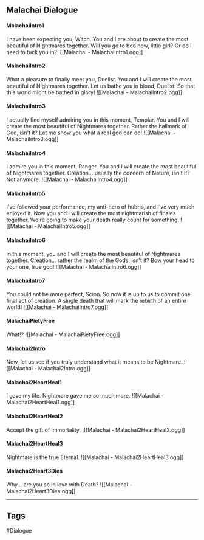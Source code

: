 ## Malachai Dialogue
#### MalachaiIntro1
I have been expecting you, Witch. You and I are about to create the most beautiful of Nightmares together. Will you go to bed now, little girl? Or do I need to tuck you in?
![[Malachai - MalachaiIntro1.ogg]]

#### MalachaiIntro2
What a pleasure to finally meet you, Duelist. You and I will create the most beautiful of Nightmares together. Let us bathe you in blood, Duelist. So that this world might be bathed in glory!
![[Malachai - MalachaiIntro2.ogg]]

#### MalachaiIntro3
I actually find myself admiring you in this moment, Templar. You and I will create the most beautiful of Nightmares together. Rather the hallmark of God, isn't it? Let me show you what a real god can do!
![[Malachai - MalachaiIntro3.ogg]]

#### MalachaiIntro4
I admire you in this moment, Ranger. You and I will create the most beautiful of Nightmares together. Creation... usually the concern of Nature, isn't it? Not anymore.
![[Malachai - MalachaiIntro4.ogg]]

#### MalachaiIntro5
I've followed your performance, my anti-hero of hubris, and I've very much enjoyed it. Now you and I will create the most nightmarish of finales together. We're going to make your death really count for something.
![[Malachai - MalachaiIntro5.ogg]]

#### MalachaiIntro6
In this moment, you and I will create the most beautiful of Nightmares together. Creation... rather the realm of the Gods, isn't it? Bow your head to your one, true god!
![[Malachai - MalachaiIntro6.ogg]]

#### MalachaiIntro7
You could not be more perfect, Scion. So now it is up to us to commit one final act of creation. A single death that will mark the rebirth of an entire world!
![[Malachai - MalachaiIntro7.ogg]]

#### MalachaiPietyFree
What!?
![[Malachai - MalachaiPietyFree.ogg]]

#### Malachai2Intro
Now, let us see if you truly understand what it means to be Nightmare.
![[Malachai - Malachai2Intro.ogg]]

#### Malachai2HeartHeal1
I gave my life. Nightmare gave me so much more.
![[Malachai - Malachai2HeartHeal1.ogg]]

#### Malachai2HeartHeal2
Accept the gift of immortality.
![[Malachai - Malachai2HeartHeal2.ogg]]

#### Malachai2HeartHeal3
Nightmare is the true Eternal.
![[Malachai - Malachai2HeartHeal3.ogg]]

#### Malachai2Heart3Dies
Why... are you so in love with Death?
![[Malachai - Malachai2Heart3Dies.ogg]]

---
## Tags
#Dialogue
